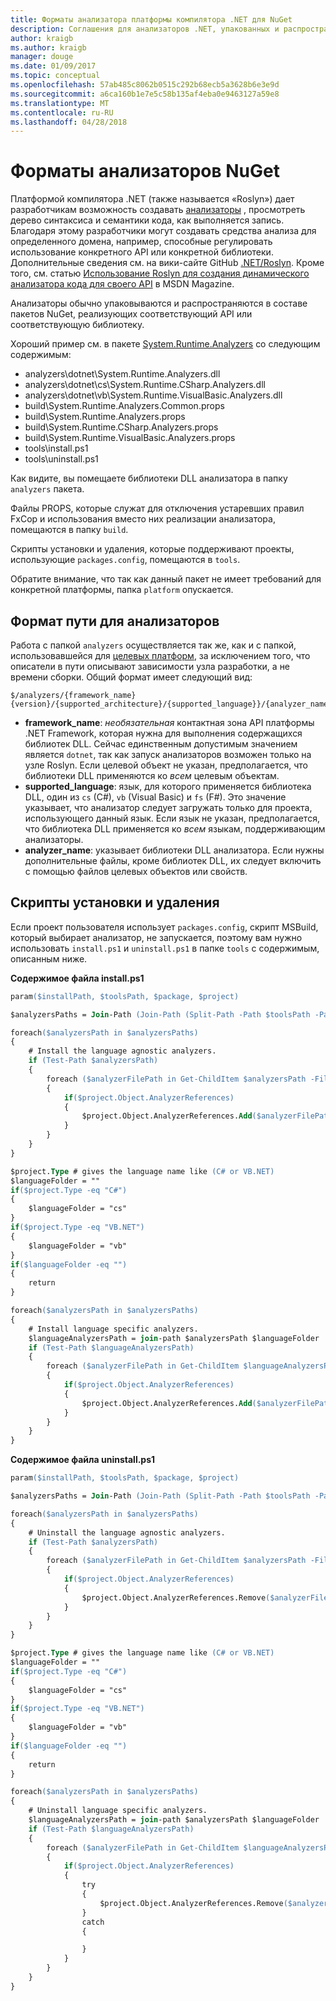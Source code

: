 ```yaml
---
title: Форматы анализатора платформы компилятора .NET для NuGet
description: Соглашения для анализаторов .NET, упакованных и распространяемых вместе с пакетами NuGet, которые реализуют API или библиотеку.
author: kraigb
ms.author: kraigb
manager: douge
ms.date: 01/09/2017
ms.topic: conceptual
ms.openlocfilehash: 57ab485c8062b0515c292b68ecb5a3628b6e3e9d
ms.sourcegitcommit: a6ca160b1e7e5c58b135af4eba0e9463127a59e8
ms.translationtype: MT
ms.contentlocale: ru-RU
ms.lasthandoff: 04/28/2018
---
```

# <a name="analyzer-nuget-formats"></a>Форматы анализаторов NuGet

Платформой компилятора .NET (также называется «Roslyn») дает разработчикам возможность создавать [анализаторы](https://github.com/dotnet/roslyn/wiki/How-To-Write-a-C%23-Analyzer-and-Code-Fix) , просмотреть дерево синтаксиса и семантики кода, как выполняется запись. Благодаря этому разработчики могут создавать средства анализа для определенного домена, например, способные регулировать использование конкретного API или конкретной библиотеки. Дополнительные сведения см. на вики-сайте GitHub [.NET/Roslyn](https://github.com/dotnet/roslyn/wiki). Кроме того, см. статью [Использование Roslyn для создания динамического анализатора кода для своего API](https://msdn.microsoft.com/magazine/dn879356.aspx) в MSDN Magazine.

Анализаторы обычно упаковываются и распространяются в составе пакетов NuGet, реализующих соответствующий API или соответствующую библиотеку.

Хороший пример см. в пакете [System.Runtime.Analyzers](https://www.nuget.org/packages/System.Runtime.Analyzers) со следующим содержимым:

- analyzers\dotnet\System.Runtime.Analyzers.dll
- analyzers\dotnet\cs\System.Runtime.CSharp.Analyzers.dll
- analyzers\dotnet\vb\System.Runtime.VisualBasic.Analyzers.dll
- build\System.Runtime.Analyzers.Common.props
- build\System.Runtime.Analyzers.props
- build\System.Runtime.CSharp.Analyzers.props
- build\System.Runtime.VisualBasic.Analyzers.props
- tools\install.ps1
- tools\uninstall.ps1

Как видите, вы помещаете библиотеки DLL анализатора в папку `analyzers` пакета.

Файлы PROPS, которые служат для отключения устаревших правил FxCop и использования вместо них реализации анализатора, помещаются в папку `build`.

Скрипты установки и удаления, которые поддерживают проекты, использующие `packages.config`, помещаются в `tools`.

Обратите внимание, что так как данный пакет не имеет требований для конкретной платформы, папка `platform` опускается.


## <a name="analyzers-path-format"></a>Формат пути для анализаторов

Работа с папкой `analyzers` осуществляется так же, как и с папкой, использовавшейся для [целевых платформ](../create-packages/supporting-multiple-target-frameworks.md), за исключением того, что описатели в пути описывают зависимости узла разработки, а не времени сборки. Общий формат имеет следующий вид:

    $/analyzers/{framework_name}{version}/{supported_architecture}/{supported_language}}/{analyzer_name}.dll

- **framework_name**: *необязательная* контактная зона API платформы .NET Framework, которая нужна для выполнения содержащихся библиотек DLL. Сейчас единственным допустимым значением является `dotnet`, так как запуск анализаторов возможен только на узле Roslyn. Если целевой объект не указан, предполагается, что библиотеки DLL применяются ко *всем* целевым объектам.
- **supported_language**: язык, для которого применяется библиотека DLL, один из `cs` (C#), `vb` (Visual Basic) и `fs` (F#). Это значение указывает, что анализатор следует загружать только для проекта, использующего данный язык. Если язык не указан, предполагается, что библиотека DLL применяется ко *всем* языкам, поддерживающим анализаторы.
- **analyzer_name**: указывает библиотеки DLL анализатора. Если нужны дополнительные файлы, кроме библиотек DLL, их следует включить с помощью файлов целевых объектов или свойств.


## <a name="install-and-uninstall-scripts"></a>Скрипты установки и удаления

Если проект пользователя использует `packages.config`, скрипт MSBuild, который выбирает анализатор, не запускается, поэтому вам нужно использовать `install.ps1` и `uninstall.ps1` в папке `tools` с содержимым, описанным ниже.

**Содержимое файла install.ps1**

```ps
param($installPath, $toolsPath, $package, $project)

$analyzersPaths = Join-Path (Join-Path (Split-Path -Path $toolsPath -Parent) "analyzers" ) * -Resolve

foreach($analyzersPath in $analyzersPaths)
{
    # Install the language agnostic analyzers.
    if (Test-Path $analyzersPath)
    {
        foreach ($analyzerFilePath in Get-ChildItem $analyzersPath -Filter *.dll)
        {
            if($project.Object.AnalyzerReferences)
            {
                $project.Object.AnalyzerReferences.Add($analyzerFilePath.FullName)
            }
        }
    }
}

$project.Type # gives the language name like (C# or VB.NET)
$languageFolder = ""
if($project.Type -eq "C#")
{
    $languageFolder = "cs"
}
if($project.Type -eq "VB.NET")
{
    $languageFolder = "vb"
}
if($languageFolder -eq "")
{
    return
}

foreach($analyzersPath in $analyzersPaths)
{
    # Install language specific analyzers.
    $languageAnalyzersPath = join-path $analyzersPath $languageFolder
    if (Test-Path $languageAnalyzersPath)
    {
        foreach ($analyzerFilePath in Get-ChildItem $languageAnalyzersPath -Filter *.dll)
        {
            if($project.Object.AnalyzerReferences)
            {
                $project.Object.AnalyzerReferences.Add($analyzerFilePath.FullName)
            }
        }
    }
}
```


**Содержимое файла uninstall.ps1**

```ps
param($installPath, $toolsPath, $package, $project)

$analyzersPaths = Join-Path (Join-Path (Split-Path -Path $toolsPath -Parent) "analyzers" ) * -Resolve

foreach($analyzersPath in $analyzersPaths)
{
    # Uninstall the language agnostic analyzers.
    if (Test-Path $analyzersPath)
    {
        foreach ($analyzerFilePath in Get-ChildItem $analyzersPath -Filter *.dll)
        {
            if($project.Object.AnalyzerReferences)
            {
                $project.Object.AnalyzerReferences.Remove($analyzerFilePath.FullName)
            }
        }
    }
}

$project.Type # gives the language name like (C# or VB.NET)
$languageFolder = ""
if($project.Type -eq "C#")
{
    $languageFolder = "cs"
}
if($project.Type -eq "VB.NET")
{
    $languageFolder = "vb"
}
if($languageFolder -eq "")
{
    return
}

foreach($analyzersPath in $analyzersPaths)
{
    # Uninstall language specific analyzers.
    $languageAnalyzersPath = join-path $analyzersPath $languageFolder
    if (Test-Path $languageAnalyzersPath)
    {
        foreach ($analyzerFilePath in Get-ChildItem $languageAnalyzersPath -Filter *.dll)
        {
            if($project.Object.AnalyzerReferences)
            {
                try
                {
                    $project.Object.AnalyzerReferences.Remove($analyzerFilePath.FullName)
                }
                catch
                {

                }
            }
        }
    }
}
```
